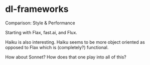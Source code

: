 # dl-frameworks
Comparison: Style &amp; Performance

Starting with Flax, fast.ai, and Flux.

Haiku is also interesting. Haiku seems to be more object oriented as opposed to Flax which is (completely?) functional.

How about Sonnet? How does that one play into all of this?
